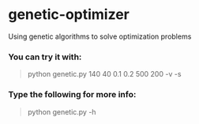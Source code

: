 # genetic-optimizer
Using genetic algorithms to solve optimization problems
### You can try it with:
> python genetic.py 140 40 0.1 0.2 500 200 -v -s
### Type the following for more info:
> python genetic.py -h